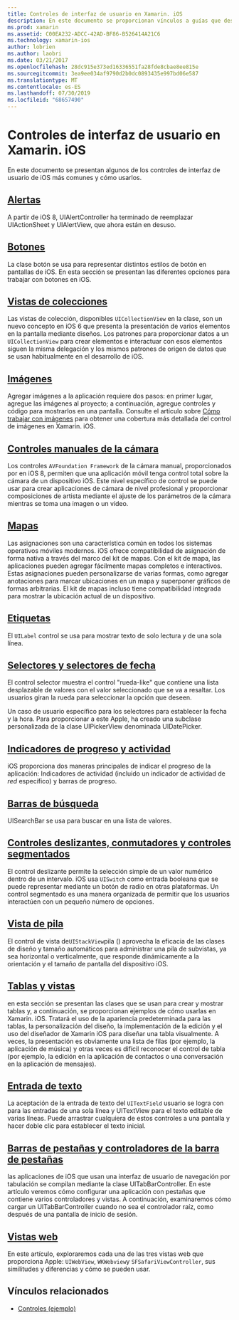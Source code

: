 ```yaml
---
title: Controles de interfaz de usuario en Xamarin. iOS
description: En este documento se proporcionan vínculos a guías que describen los distintos controles de interfaz de usuario de iOS disponibles para los desarrolladores de Xamarin. iOS. En el contenido vinculado se describen las alertas, botones, vistas de colección, imágenes, controles de cámara manuales, mapas, etiquetas, selectores, selectores de fecha y mucho más.
ms.prod: xamarin
ms.assetid: C00EA232-ADCC-42AD-BF86-B526414A21C6
ms.technology: xamarin-ios
author: lobrien
ms.author: laobri
ms.date: 03/21/2017
ms.openlocfilehash: 28dc915e373ed16336551fa28fde8cbae8ee815e
ms.sourcegitcommit: 3ea9ee034af9790d2b0dc0893435e997bd06e587
ms.translationtype: MT
ms.contentlocale: es-ES
ms.lasthandoff: 07/30/2019
ms.locfileid: "68657490"
---
```

# <a name="user-interface-controls-in-xamarinios"></a>Controles de interfaz de usuario en Xamarin. iOS

En este documento se presentan algunos de los controles de interfaz de usuario de iOS más comunes y cómo usarlos.

## <a name="alertsalertsmd"></a>[Alertas](alerts.md)

A partir de iOS 8, UIAlertController ha terminado de reemplazar UIActionSheet y UIAlertView, que ahora están en desuso.

## <a name="buttonsbuttonsmd"></a>[Botones](buttons.md)

La clase botón se usa para representar distintos estilos de botón en pantallas de iOS. En esta sección se presentan las diferentes opciones para trabajar con botones en iOS.

## <a name="collection-viewsuicollectionviewmd"></a>[Vistas de colecciones](uicollectionview.md)

Las vistas de colección, disponibles `UICollectionView` en la clase, son un nuevo concepto en iOS 6 que presenta la presentación de varios elementos en la pantalla mediante diseños. Los patrones para proporcionar datos a un `UICollectionView` para crear elementos e interactuar con esos elementos siguen la misma delegación y los mismos patrones de origen de datos que se usan habitualmente en el desarrollo de iOS.

## <a name="imagesimagemd"></a>[Imágenes](image.md)

Agregar imágenes a la aplicación requiere dos pasos: en primer lugar, agregue las imágenes al proyecto; a continuación, agregue controles y código para mostrarlos en una pantalla. Consulte el artículo sobre [Cómo trabajar con imágenes](~/ios/app-fundamentals/images-icons/index.md) para obtener una cobertura más detallada del control de imágenes en Xamarin. iOS.

## <a name="manual-camera-controlsintro-to-manual-camera-controlsmd"></a>[Controles manuales de la cámara](intro-to-manual-camera-controls.md)

Los controles `AVFoundation Framework` de la cámara manual, proporcionados por en iOS 8, permiten que una aplicación móvil tenga control total sobre la cámara de un dispositivo iOS. Este nivel específico de control se puede usar para crear aplicaciones de cámara de nivel profesional y proporcionar composiciones de artista mediante el ajuste de los parámetros de la cámara mientras se toma una imagen o un vídeo.

## <a name="mapsios-mapsindexmd"></a>[Mapas](ios-maps/index.md)

Las asignaciones son una característica común en todos los sistemas operativos móviles modernos. iOS ofrece compatibilidad de asignación de forma nativa a través del marco del kit de mapas. Con el kit de mapa, las aplicaciones pueden agregar fácilmente mapas completos e interactivos. Estas asignaciones pueden personalizarse de varias formas, como agregar anotaciones para marcar ubicaciones en un mapa y superponer gráficos de formas arbitrarias. El kit de mapas incluso tiene compatibilidad integrada para mostrar la ubicación actual de un dispositivo.

## <a name="labelslabelsmd"></a>[Etiquetas](labels.md)

El `UILabel` control se usa para mostrar texto de solo lectura y de una sola línea.

## <a name="pickers-and-date-pickerspickermd"></a>[Selectores y selectores de fecha](picker.md)

El control selector muestra el control "rueda-like" que contiene una lista desplazable de valores con el valor seleccionado que se va a resaltar. Los usuarios giran la rueda para seleccionar la opción que deseen.

Un caso de usuario específico para los selectores para establecer la fecha y la hora. Para proporcionar a este Apple, ha creado una subclase personalizada de la clase UIPickerView denominada UIDatePicker.

## <a name="progress-and-activity-indicatorsprogress-activity-indicatormd"></a>[Indicadores de progreso y actividad](progress-activity-indicator.md)

iOS proporciona dos maneras principales de indicar el progreso de la aplicación: Indicadores de actividad (incluido un indicador de actividad de _red_ específico) y barras de progreso.

## <a name="search-barssearchbarmd"></a>[Barras de búsqueda](searchbar.md)

UISearchBar se usa para buscar en una lista de valores. 

## <a name="sliders-switches-and-segmented-controlsslider-switch-segmented-controlsmd"></a>[Controles deslizantes, conmutadores y controles segmentados](slider-switch-segmented-controls.md)

El control deslizante permite la selección simple de un valor numérico dentro de un intervalo. iOS usa `UISwitch` como entrada booleana que se puede representar mediante un botón de radio en otras plataformas. Un control segmentado es una manera organizada de permitir que los usuarios interactúen con un pequeño número de opciones.

## <a name="stack-viewuistackviewmd"></a>[Vista de pila](uistackview.md)

El control de vista de`UIStackView`pila () aprovecha la eficacia de las clases de diseño y tamaño automáticos para administrar una pila de subvistas, ya sea horizontal o verticalmente, que responde dinámicamente a la orientación y el tamaño de pantalla del dispositivo iOS.

## <a name="tables-and-cellstablesindexmd"></a>[Tablas y vistas](tables/index.md)

en esta sección se presentan las clases que se usan para crear y mostrar tablas y, a continuación, se proporcionan ejemplos de cómo usarlas en Xamarin. iOS. Tratará el uso de la apariencia predeterminada para las tablas, la personalización del diseño, la implementación de la edición y el uso del diseñador de Xamarin iOS para diseñar una tabla visualmente. A veces, la presentación es obviamente una lista de filas (por ejemplo, la aplicación de música) y otras veces es difícil reconocer el control de tabla (por ejemplo, la edición en la aplicación de contactos o una conversación en la aplicación de mensajes).

## <a name="text-inputtext-inputmd"></a>[Entrada de texto](text-input.md)

La aceptación de la entrada de texto del `UITextField` usuario se logra con para las entradas de una sola línea y UITextView para el texto editable de varias líneas. Puede arrastrar cualquiera de estos controles a una pantalla y hacer doble clic para establecer el texto inicial.

## <a name="tab-bars-and-tab-bar-controllerscreating-tabbed-applicationsmd"></a>[Barras de pestañas y controladores de la barra de pestañas](creating-tabbed-applications.md)

las aplicaciones de iOS que usan una interfaz de usuario de navegación por tabulación se compilan mediante la clase UITabBarController. En este artículo veremos cómo configurar una aplicación con pestañas que contiene varios controladores y vistas. A continuación, examinaremos cómo cargar un UITabBarController cuando no sea el controlador raíz, como después de una pantalla de inicio de sesión.

## <a name="web-viewsuiwebviewmd"></a>[Vistas web](uiwebview.md)

En este artículo, exploraremos cada una de las tres vistas web que proporciona Apple: `UIWebView`, `WKWebview`y `SFSafariViewController`, sus similitudes y diferencias y cómo se pueden usar.

## <a name="related-links"></a>Vínculos relacionados

- [Controles (ejemplo)](https://docs.microsoft.com/samples/xamarin/ios-samples/controls)
